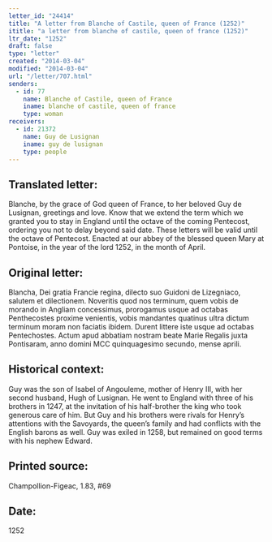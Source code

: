 ```yaml
---
letter_id: "24414"
title: "A letter from Blanche of Castile, queen of France (1252)"
ititle: "a letter from blanche of castile, queen of france (1252)"
ltr_date: "1252"
draft: false
type: "letter"
created: "2014-03-04"
modified: "2014-03-04"
url: "/letter/707.html"
senders:
  - id: 77
    name: Blanche of Castile, queen of France
    iname: blanche of castile, queen of france
    type: woman
receivers:
  - id: 21372
    name: Guy de Lusignan
    iname: guy de lusignan
    type: people
---
```

<h2> Translated letter:</h2>Blanche, by the grace of God queen of France, to her beloved Guy de Lusignan, greetings and love.  Know that we extend the term which we granted you to stay in England until the octave of the coming Pentecost, ordering you not to delay beyond said date.  These letters will be valid until the octave of Pentecost.
Enacted at our abbey of the blessed queen Mary at Pontoise, in the year of the lord 1252, in the month of April.
<h2 class="mt-4"> Original letter:</h2>Blancha, Dei gratia Francie regina, dilecto suo Guidoni de Lizegniaco, salutem et dilectionem.  Noveritis quod nos terminum, quem vobis de morando in Angliam concessimus, prorogamus usque ad octabas Penthecostes proxime venientis, vobis mandantes quatinus ultra dictum terminum moram non faciatis ibidem.  Durent littere iste usque ad octabas Pentechostes.  Actum apud abbatiam nostram beate Marie Regalis juxta Pontisaram, anno domini MCC quinquagesimo secundo, mense aprili.
<h2 class="mt-4"> Historical context:</h2>Guy was the son of Isabel of Angouleme, mother of Henry III, with her second husband, Hugh of Lusignan.  He went to England with three of his brothers in 1247, at the invitation of his half-brother the king who took generous care of him.  But Guy and his brothers were rivals for Henry’s attentions with the Savoyards, the queen’s family and had conflicts with the English barons as well.  Guy was exiled in 1258, but remained on good terms with his nephew Edward.
<h2 class="mt-4"> Printed source:</h2>Champollion-Figeac, 1.83, #69
<h2 class="mt-4"> Date:</h2>1252